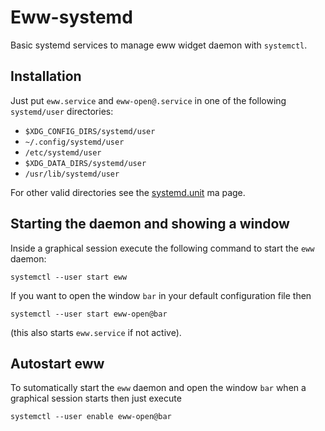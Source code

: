 # Eww-systemd
Basic systemd services to manage eww widget daemon with `systemctl`.

## Installation
Just put `eww.service` and `eww-open@.service` in one of the following `systemd/user` directories:

- `$XDG_CONFIG_DIRS/systemd/user`
- `~/.config/systemd/user`
- `/etc/systemd/user`
- `$XDG_DATA_DIRS/systemd/user`
- `/usr/lib/systemd/user`

For other valid directories see the [systemd.unit](https://www.freedesktop.org/software/systemd/man/latest/systemd.unit.html) ma page.

## Starting the daemon and showing a window
Inside a graphical session execute the following command to start the `eww` daemon:

    systemctl --user start eww

If you want to open the window `bar` in your default configuration file then 

    systemctl --user start eww-open@bar

(this also starts `eww.service` if not active).

## Autostart eww
To sutomatically start the `eww` daemon and open the window `bar` when a graphical session starts then just execute

    systemctl --user enable eww-open@bar
